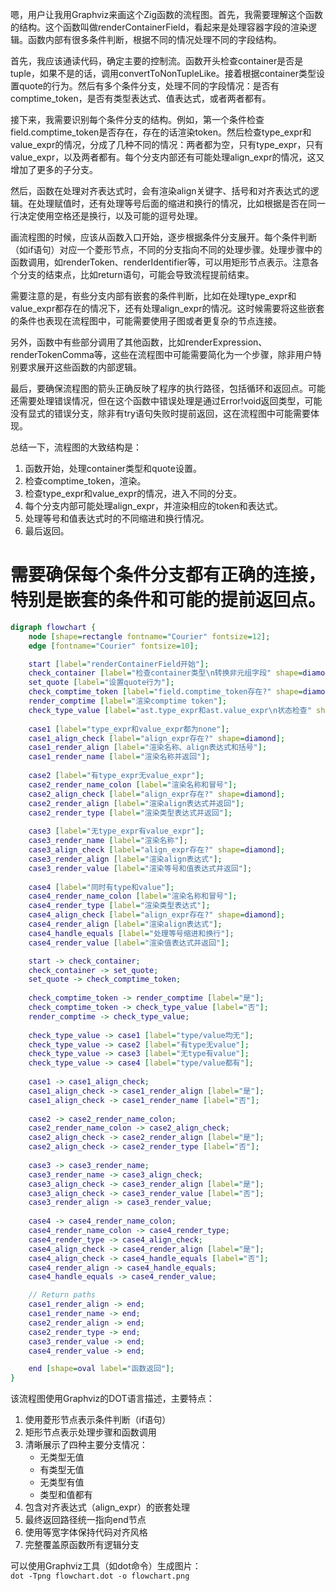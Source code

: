嗯，用户让我用Graphviz来画这个Zig函数的流程图。首先，我需要理解这个函数的结构。这个函数叫做renderContainerField，看起来是处理容器字段的渲染逻辑。函数内部有很多条件判断，根据不同的情况处理不同的字段结构。

首先，我应该通读代码，确定主要的控制流。函数开头检查container是否是tuple，如果不是的话，调用convertToNonTupleLike。接着根据container类型设置quote的行为。然后有多个条件分支，处理不同的字段情况：是否有comptime_token，是否有类型表达式、值表达式，或者两者都有。

接下来，我需要识别每个条件分支的结构。例如，第一个条件检查field.comptime_token是否存在，存在的话渲染token。然后检查type_expr和value_expr的情况，分成了几种不同的情况：两者都为空，只有type_expr，只有value_expr，以及两者都有。每个分支内部还有可能处理align_expr的情况，这又增加了更多的子分支。

然后，函数在处理对齐表达式时，会有渲染align关键字、括号和对齐表达式的逻辑。在处理赋值时，还有处理等号后面的缩进和换行的情况，比如根据是否在同一行决定使用空格还是换行，以及可能的逗号处理。

画流程图的时候，应该从函数入口开始，逐步根据条件分支展开。每个条件判断（如if语句）对应一个菱形节点，不同的分支指向不同的处理步骤。处理步骤中的函数调用，如renderToken、renderIdentifier等，可以用矩形节点表示。注意各个分支的结束点，比如return语句，可能会导致流程提前结束。

需要注意的是，有些分支内部有嵌套的条件判断，比如在处理type_expr和value_expr都存在的情况下，还有处理align_expr的情况。这时候需要将这些嵌套的条件也表现在流程图中，可能需要使用子图或者更复杂的节点连接。

另外，函数中有些部分调用了其他函数，比如renderExpression、renderTokenComma等，这些在流程图中可能需要简化为一个步骤，除非用户特别要求展开这些函数的内部逻辑。

最后，要确保流程图的箭头正确反映了程序的执行路径，包括循环和返回点。可能还需要处理错误情况，但在这个函数中错误处理是通过Error!void返回类型，可能没有显式的错误分支，除非有try语句失败时提前返回，这在流程图中可能需要体现。

总结一下，流程图的大致结构是：

1. 函数开始，处理container类型和quote设置。
2. 检查comptime_token，渲染。
3. 检查type_expr和value_expr的情况，进入不同的分支。
4. 每个分支内部可能处理align_expr，并渲染相应的token和表达式。
5. 处理等号和值表达式时的不同缩进和换行情况。
6. 最后返回。

需要确保每个条件分支都有正确的连接，特别是嵌套的条件和可能的提前返回点。
================================================
```dot
digraph flowchart {
    node [shape=rectangle fontname="Courier" fontsize=12];
    edge [fontname="Courier" fontsize=10];

    start [label="renderContainerField开始"];
    check_container [label="检查container类型\n转换非元组字段" shape=diamond];
    set_quote [label="设置quote行为"];
    check_comptime_token [label="field.comptime_token存在?" shape=diamond];
    render_comptime [label="渲染comptime token"];
    check_type_value [label="ast.type_expr和ast.value_expr\n状态检查" shape=diamond];
    
    case1 [label="type_expr和value_expr都为none"];
    case1_align_check [label="align_expr存在?" shape=diamond];
    case1_render_align [label="渲染名称、align表达式和括号"];
    case1_render_name [label="渲染名称并返回"];
    
    case2 [label="有type_expr无value_expr"];
    case2_render_name_colon [label="渲染名称和冒号"];
    case2_align_check [label="align_expr存在?" shape=diamond];
    case2_render_align [label="渲染align表达式并返回"];
    case2_render_type [label="渲染类型表达式并返回"];
    
    case3 [label="无type_expr有value_expr"];
    case3_render_name [label="渲染名称"];
    case3_align_check [label="align_expr存在?" shape=diamond];
    case3_render_align [label="渲染align表达式"];
    case3_render_value [label="渲染等号和值表达式并返回"];
    
    case4 [label="同时有type和value"];
    case4_render_name_colon [label="渲染名称和冒号"];
    case4_render_type [label="渲染类型表达式"];
    case4_align_check [label="align_expr存在?" shape=diamond];
    case4_render_align [label="渲染align表达式"];
    case4_handle_equals [label="处理等号缩进和换行"];
    case4_render_value [label="渲染值表达式并返回"];

    start -> check_container;
    check_container -> set_quote;
    set_quote -> check_comptime_token;
    
    check_comptime_token -> render_comptime [label="是"];
    check_comptime_token -> check_type_value [label="否"];
    render_comptime -> check_type_value;
    
    check_type_value -> case1 [label="type/value均无"];
    check_type_value -> case2 [label="有type无value"];
    check_type_value -> case3 [label="无type有value"];
    check_type_value -> case4 [label="type/value都有"];
    
    case1 -> case1_align_check;
    case1_align_check -> case1_render_align [label="是"];
    case1_align_check -> case1_render_name [label="否"];
    
    case2 -> case2_render_name_colon;
    case2_render_name_colon -> case2_align_check;
    case2_align_check -> case2_render_align [label="是"];
    case2_align_check -> case2_render_type [label="否"];
    
    case3 -> case3_render_name;
    case3_render_name -> case3_align_check;
    case3_align_check -> case3_render_align [label="是"];
    case3_align_check -> case3_render_value [label="否"];
    case3_render_align -> case3_render_value;
    
    case4 -> case4_render_name_colon;
    case4_render_name_colon -> case4_render_type;
    case4_render_type -> case4_align_check;
    case4_align_check -> case4_render_align [label="是"];
    case4_align_check -> case4_handle_equals [label="否"];
    case4_render_align -> case4_handle_equals;
    case4_handle_equals -> case4_render_value;

    // Return paths
    case1_render_align -> end;
    case1_render_name -> end;
    case2_render_align -> end;
    case2_render_type -> end;
    case3_render_value -> end;
    case4_render_value -> end;

    end [shape=oval label="函数返回"];
}
``` 

该流程图使用Graphviz的DOT语言描述，主要特点：

1. 使用菱形节点表示条件判断（if语句）
2. 矩形节点表示处理步骤和函数调用
3. 清晰展示了四种主要分支情况：
   - 无类型无值
   - 有类型无值
   - 无类型有值
   - 类型和值都有
4. 包含对齐表达式（align_expr）的嵌套处理
5. 最终返回路径统一指向end节点
6. 使用等宽字体保持代码对齐风格
7. 完整覆盖原函数所有逻辑分支

可以使用Graphviz工具（如dot命令）生成图片：  
`dot -Tpng flowchart.dot -o flowchart.png`